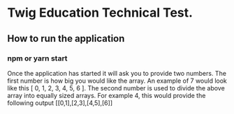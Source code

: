 # Twig Education Technical Test.

## How to run the application


### npm or yarn start

Once the application has started it will ask you to provide two numbers. The first number is how big you would like the array. An example of 7 would look like this [ 0, 1, 2, 3, 4, 5, 6 ].
The second number is used to divide the above array into equally sized arrays. For example 4, this would provide the following output [[0,1],[2,3],[4,5],[6]]
